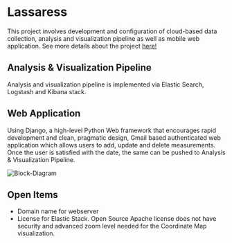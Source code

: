 # Lassaress
This project involves development and configuration of cloud-based data collection, analysis and visualization pipeline as well as mobile web application. See more details about the project [here!](http://nrig.renci.org/project/lassaress/)

## Analysis & Visualization Pipeline
Analysis and visualization pipeline is implemented via Elastic Search, Logstash and Kibana stack.

## Web Application
Using Django, a high-level Python Web framework that encourages rapid development and clean, pragmatic design, Gmail based authenticated web application which allows users to add, update and delete measurements. Once the user is satisfied with the date, the same can be pushed to Analysis & Visualization Pipeline.

![Block-Diagram](../master/images/block-diagram.png)

## Open Items
- Domain name for webserver
- License for Elastic Stack. Open Source Apache license does not have security and advanced zoom level needed for the Coordinate Map visualization.
